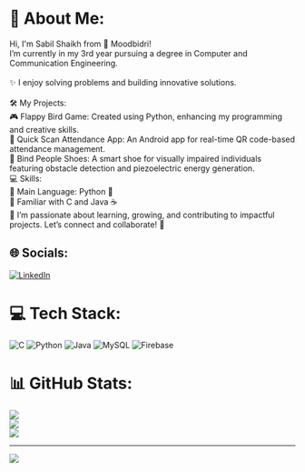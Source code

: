 # 💫 About Me:
Hi, I'm Sabil Shaikh from 🌴 Moodbidri!<br>I’m currently in my 3rd year pursuing a degree in Computer and Communication Engineering.<br><br>✨ I enjoy solving problems and building innovative solutions.<br><br>🛠️ My Projects:<br>🎮 Flappy Bird Game: Created using Python, enhancing my programming and creative skills.<br>📱 Quick Scan Attendance App: An Android app for real-time QR code-based attendance management.<br>👟 Bind People Shoes: A smart shoe for visually impaired individuals featuring obstacle detection and piezoelectric energy generation.<br>💻 Skills:<br>🔹 Main Language: Python 🐍<br>🔹 Familiar with C and Java ☕<br>🌟 I’m passionate about learning, growing, and contributing to impactful projects. Let’s connect and collaborate! 🚀


## 🌐 Socials:
[![LinkedIn](https://img.shields.io/badge/LinkedIn-%230077B5.svg?logo=linkedin&logoColor=white)](https://linkedin.com/in/https://www.linkedin.com/in/sabil-shaikh-060b04315/) 

# 💻 Tech Stack:
![C](https://img.shields.io/badge/c-%2300599C.svg?style=for-the-badge&logo=c&logoColor=white) ![Python](https://img.shields.io/badge/python-3670A0?style=for-the-badge&logo=python&logoColor=ffdd54) ![Java](https://img.shields.io/badge/java-%23ED8B00.svg?style=for-the-badge&logo=openjdk&logoColor=white) ![MySQL](https://img.shields.io/badge/mysql-4479A1.svg?style=for-the-badge&logo=mysql&logoColor=white) ![Firebase](https://img.shields.io/badge/firebase-a08021?style=for-the-badge&logo=firebase&logoColor=ffcd34)
# 📊 GitHub Stats:
![](https://github-readme-stats.vercel.app/api?username=sabil-shaikh123&theme=dark&hide_border=false&include_all_commits=false&count_private=false)<br/>
![](https://github-readme-streak-stats.herokuapp.com/?user=sabil-shaikh123&theme=dark&hide_border=false)<br/>
![](https://github-readme-stats.vercel.app/api/top-langs/?username=sabil-shaikh123&theme=dark&hide_border=false&include_all_commits=false&count_private=false&layout=compact)

---
[![](https://visitcount.itsvg.in/api?id=sabil-shaikh123&icon=0&color=0)](https://visitcount.itsvg.in)

<!-- Proudly created with GPRM ( https://gprm.itsvg.in ) -->
